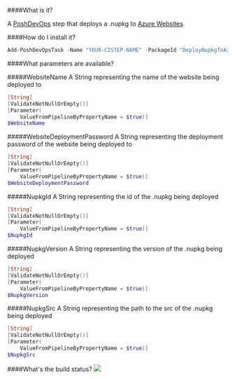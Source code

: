 ####What is it?

A [PoshDevOps](https://github.com/PoshDevOps/PoshDevOps) step that deploys a .nupkg to [Azure Websites](http://azure.microsoft.com/en-us/services/websites/).

####How do I install it?

```PowerShell
Add-PoshDevOpsTask -Name "YOUR-CISTEP-NAME" -PackageId "DeployNupkgToAzureWebsites"
```

####What parameters are available?

#####WebsiteName
A String representing the name of the website being deployed to
```PowerShell
[String]
[ValidateNotNullOrEmpty()]
[Parameter(
    ValueFromPipelineByPropertyName = $true)]
$WebsiteName
```

#####WebsiteDeploymentPassword
A String representing the deployment password of the website being deployed to
```PowerShell
[String]
[ValidateNotNullOrEmpty()]
[Parameter(
    ValueFromPipelineByPropertyName = $true)]
$WebsiteDeploymentPassword
```

#####NupkgId
A String representing the id of the .nupkg being deployed
```PowerShell
[String]
[ValidateNotNullOrEmpty()]
[Parameter(
    ValueFromPipelineByPropertyName = $true)]
$NupkgId
```

#####NupkgVersion
A String representing the version of the .nupkg being deployed
```PowerShell
[String]
[ValidateNotNullOrEmpty()]
[Parameter(
    ValueFromPipelineByPropertyName = $true)]
$NupkgVersion
```

#####NupkgSrc
A String representing the path to the src of the .nupkg being deployed
```PowerShell
[String]
[ValidateNotNullOrEmpty()]
[Parameter(
    ValueFromPipelineByPropertyName = $true)]
$NupkgSrc
```

####What's the build status?
![](https://ci.appveyor.com/api/projects/status/h8jlvaaqeac4isi5?svg=true)

